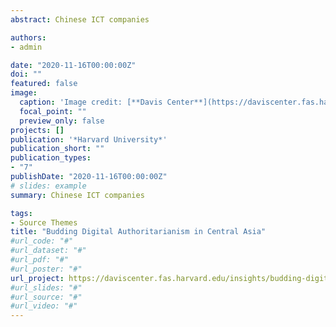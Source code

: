 ```yaml
---
abstract: Chinese ICT companies 

authors:
- admin

date: "2020-11-16T00:00:00Z"
doi: ""
featured: false
image:
  caption: 'Image credit: [**Davis Center**](https://daviscenter.fas.harvard.edu/insights/budding-digital-authoritarianism-central-asia)'
  focal_point: ""
  preview_only: false
projects: []
publication: '*Harvard University*'
publication_short: ""
publication_types:
- "7"
publishDate: "2020-11-16T00:00:00Z"
# slides: example
summary: Chinese ICT companies

tags:
- Source Themes
title: "Budding Digital Authoritarianism in Central Asia" 
#url_code: "#"
#url_dataset: "#"
#url_pdf: "#" 
#url_poster: "#"
url_project: https://daviscenter.fas.harvard.edu/insights/budding-digital-authoritarianism-central-asia
#url_slides: "#"
#url_source: "#"
#url_video: "#"
---
```



